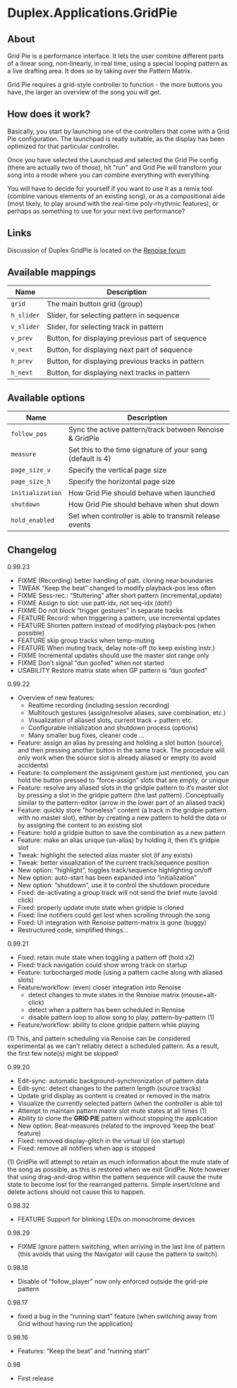 # Duplex.Applications.GridPie

## About

Grid Pie is a performance interface. It lets the user combine different parts of a linear song, non-linearly, in real time, using a special looping pattern as a live drafting area. It does so by taking over the Pattern Matrix.

Grid Pie requires a grid-style controller to function - the more buttons you have, the larger an overview of the song you will get. 

## How does it work? 

Basically, you start by launching one of the controllers that come with a Grid Pie configuration. The launchpad is really suitable, as the display has been optimized for that particular controller.

Once you have selected the Launchpad and selected the Grid Pie config (there are actually two of those), hit "run" and Grid Pie will transform your song into a mode where you can combine everything with everything.

You will have to decide for yourself if you want to use it as a remix tool (combine various elements of an existing song), or as a compositional aide (most likely, to play around with the real-time poly-rhythmic features), or perhaps as something to use for your next live performance?

## Links

Discussion of Duplex GridPie is located on the [Renoise forum](http://forum.renoise.com/index.php?/topic/33484-new-tool-28-duplex-grid-pie/)

## Available mappings 

| Name       | Description   |
| -----------|---------------|
| `grid` | The main button grid (group) |
| `h_slider` | Slider, for selecting pattern in sequence |
| `v_slider` | Slider, for selecting track in pattern |
| `v_prev` | Button, for displaying previous part of sequence |
| `v_next` | Button, for displaying next part of sequence |
| `h_prev` | Button, for displaying previous tracks in pattern |
| `h_next` | Button, for displaying next tracks in pattern |

## Available options

| Name       | Description   |
| -----------|---------------|
| `follow_pos` | Sync the active pattern/track between Renoise & GridPie |
| `measure` | Set this to the time signature of your song (default is 4) |
| `page_size_v` | Specify the vertical page size |
| `page_size_h` | Specify the horizontal page size |
| `initialization` | How Grid Pie should behave when launched |
| `shutdown` | How Grid Pie should behave when shut down |
| `hold_enabled` | Set when controller is able to transmit release events |

## Changelog

0.99.23
- FIXME (Recording) better handling of patt. cloning near boundaries
- TWEAK “Keep the beat” changed to modify playback-pos less often
- FIXME Sess-rec.: “Stuttering” after short pattern (incremental_update)
- FIXME Assign to slot: use patt-idx, not seq-idx (doh!)
- FIXME Do not block “trigger gestures” in separate tracks
- FEATURE Record: when triggering a pattern, use incremental updates
- FEATURE Shorten pattern instead of modifying playback-pos (when possible)
- FEATURE skip group tracks when temp-muting
- FEATURE When muting track, delay note-off (to keep existing instr.)
- FIXME Incremental updates should use the master slot range only
- FIXME Don’t signal “dun goofed” when not started
- USABILITY Restore matrix state when GP pattern is “dun goofed”

0.99.22
- Overview of new features:
  - Realtime recording (including session recording)
  - Multitouch gestures (assign/resolve aliases, save combination, etc.)
  - Visualization of aliased slots, current track + pattern etc.
  - Configurable initialization and shutdown process (options)
  - Many smaller bug fixes, cleaner code ...
- Feature: assign an alias by pressing and holding a slot button (source), and
  then pressing another button in the same track. The procedure will only
  work when the source slot is already aliased or empty (to avoid accidents)
- Feature: to complement the assignment gesture just mentioned, you can hold
  the button pressed to “force-assign” slots that are empty, or unique
- Feature: resolve any aliased slots in the gridpie pattern to it’s master slot
  by pressing a slot in the gridpie pattern (the last pattern). Conceptually
  similar to the pattern-editor (arrow in the lower part of an aliased track)
- Feature: quickly store “homeless” content (a track in the gridpie pattern with
  no master slot), either by creating a new pattern to hold the data or by
  assigning the content to an existing slot
- Feature: hold a gridpie button to save the combination as a new pattern
- Feature: make an alias unique (un-alias) by holding it, then it’s gridpie slot
- Tweak: highlight the selected alias master slot (if any exists)
- Tweak: better visualization of the current track/sequence position
- New option: “highlight”, toggles track/sequence highlighting on/off
- New option: auto-start has been expanded into “initialization”
- New option: “shutdown”, use it to control the shutdown procedure
- Fixed: de-activating a group track will not send the brief mute (avoid click)
- Fixed: properly update mute state when gridpie is cloned
- Fixed: line notifiers could get lost when scrolling through the song
- Fixed: UI integration with Renoise pattern-matrix is gone (buggy)
- Restructured code, simplified things...

0.99.21
- Fixed: retain mute state when toggling a pattern off (hold x2)
- Fixed: track navigation could show wrong track on startup
- Feature: turbocharged mode (using a pattern cache along with aliased slots)
- Feature/workflow: (even) closer integration into Renoise
  + detect changes to mute states in the Renoise matrix (mouse+alt-click)
  + detect when a pattern has been scheduled in Renoise
  + disable pattern loop to allow song to play, pattern-by-pattern (1)
- Feature/workflow: ability to clone gridpie pattern while playing

(1) This, and pattern scheduling via Renoise can be considered experimental as 
we can’t reliably detect a scheduled pattern. As a result, the first few 
note(s) might be skipped!

0.99.20
- Edit-sync: automatic background-synchronization of pattern data
- Edit-sync: detect changes to the pattern length (source tracks)
- Update grid display as content is created or removed in the matrix
- Visualize the currently selected pattern (when the controller is able to)
- Attempt to maintain pattern matrix slot mute states at all times (1)
- Ability to clone the __GRID PIE__ pattern without stopping the application
- New option: Beat-measures (related to the improved ‘keep the beat’ feature)
- Fixed: removed display-glitch in the virtual UI (on startup)
- Fixed: remove all notifiers when app is stopped

(1) GridPie will attempt to retain as much information about the mute state of 
the song as possible, as this is restored when we exit GridPie. Note however 
that using drag-and-drop within the pattern sequence will cause the mute state 
to become lost for the rearranged patterns. Simple insert/clone and delete 
actions should not cause this to happen.

0.98.32 
- FEATURE Support for blinking LEDs on monochrome devices

0.98.29 
- FIXME Ignore pattern switching, when arriving in the last line of pattern
  (this avoids that using the Navigator will cause the pattern to switch)

0.98.18
- Disable of “follow_player” now only enforced outside the grid-pie pattern

0.98.17
- fixed a bug in the “running start” feature (when switching away from Grid 
  without having run the application)

0.98.16
- Features: “Keep the beat” and “running start”

0.98 
- First release


